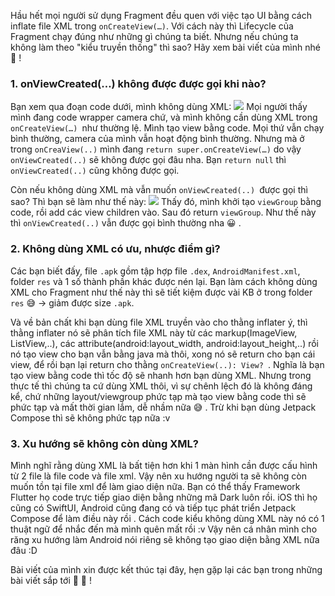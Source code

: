 Hầu hết mọi người sử dụng Fragment đều quen với việc tạo UI bằng cách inflate file XML trong `onCreateView(…)`. Với cách này thì Lifecycle của Fragment chạy đúng như những gì chúng ta biết. Nhưng nếu chúng ta không làm theo "kiểu truyền thống" thì sao? Hãy xem bài viết của mình nhé :hugs: !

### 1. onViewCreated(…) không được được gọi khi nào?
Bạn xem qua đoạn code dưới, mình không dùng XML:
![](https://images.viblo.asia/c3185b57-caf0-438d-8865-3bea341dd36d.png)
Mọi người thấy mình đang code wrapper camera chứ, và mình không cần dùng XML trong `onCreateView(…) `như thường lệ. Mình tạo view bằng code. Mọi thứ vẫn chạy bình thường, camera của mình vẫn hoạt động bình thường. Nhưng mà ở trong `onCreaView(..)` mình đang `return super.onCreateView(…)` do vậy `onViewCreated(..)` sẽ không được gọi đâu nha. Bạn `return null` thì `onViewCreated(..)`  cũng không được gọi.


Còn nếu không dùng XML mà vẫn muốn `onViewCreated(..) `được gọi thì sao?
Thì bạn sẽ làm như thế này:
![](https://images.viblo.asia/e296c9ef-0d46-4783-937a-3d584f44ebd0.png)
Thấy đó, mình khởi tạo `viewGroup` bằng code, rồi add các view children vào. Sau đó return `viewGroup`. Như thế này thì `onViewCreated(..)` vẫn được gọi bình thường nha :grinning: .

### 2. Không dùng XML có ưu, nhược điểm gì?
Các bạn biết đấy, file `.apk` gồm tập hợp file `.dex`, `AndroidManifest.xml`, folder `res` và 1 số thành phần khác được nén lại. Bạn làm cách không dùng XML cho Fragment như thế này thì sẽ tiết kiệm được vài KB ở trong folder `res` :sweat_smile: -> giảm được size `.apk`.

Và về bản chất khi bạn dùng file XML truyền vào cho thằng inflater ý, thì thằng inflater nó sẽ phân tích file XML này từ các markup(ImageView, ListView,..), các attribute(android:layout_width, android:layout_height,..) rồi nó tạo view cho bạn vẫn bằng java mà thôi, xong nó sẽ return cho bạn cái view, để rồi bạn lại return cho thằng `onCreateView(..): View? `. Nghĩa là bạn tạo view bằng code thì tốc độ sẽ nhanh hơn bạn dùng XML. Nhưng trong thực tế thì chúng ta cứ dùng XML thôi, vì sự chênh lệch đó là không đáng kể, chứ những layout/viewgroup phức tạp mà tạo view bằng code thì sẽ phức tạp và mất thời gian lắm, dễ nhầm nữa :sweat_smile: . Trừ khi bạn dùng Jetpack Compose thì sẽ không phức tạp nữa :v

### 3. Xu hướng sẽ không còn dùng XML?
Mình nghĩ rằng dùng XML là bất tiện hơn khi 1 màn hình cần được cấu hình từ 2 file là file code và file xml. Vậy nên xu hướng người ta sẽ không còn muốn tồn tại file xml để làm giao diện nữa. Bạn có thể thấy Framework Flutter họ code trực tiếp giao diện bằng những mã Dark luôn rồi. iOS thì họ cũng có SwiftUI, Android cũng đang có và tiếp tục phát triển Jetpack Compose để làm điều này rồi .
Cách code kiểu không dùng XML này nó có 1 thuật ngữ để nhắc đến mà mình quên mất rồi :v
Vậy nên cá nhân mình cho răng xu hướng làm Android nói riêng sẽ không tạo giao diện bằng XML nữa đâu :D

Bài viết của mình xin được kết thúc tại đây, hẹn gặp lại các bạn trong những bài viết sắp tới :beer: :beers: !
